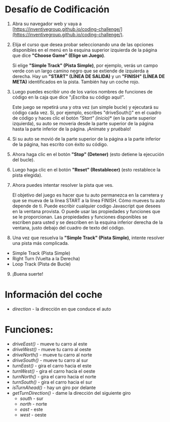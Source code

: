 # Desafío de Codificación

1. Abra su navegador web y vaya a [https://inventivegroup.github.io/coding-challenge/](https://inventivegroup.github.io/coding-challenge/).
2. Elija el curso que desea probar seleccionando una de las opciones disponibles en el menú en la esquina superior izquierda de la página que dice **"Choose Game" (Elige un Juego)**.

   Si elige **"Simple Track" (Pista Simple)**, por ejemplo, verás un campo verde con un largo camino negro que se extiende de izquierda a derecha. Hay un **"START" (LÍNEA DE SALIDA)** y un **"FINISH" (LÍNEA DE META)** identificados en la pista. También hay un coche rojo.

3. Luego puedes escribir uno de los varios nombres de funciones de código en la caja que dice "¡Escriba su código aquí!".

   Este juego se repetirá una y otra vez (un simple bucle) y ejecutará su código cada vez. Si, por ejemplo, escribes "driveSouth()" en el cuadro de código y haces clic el botón *"Start" (inicio)** (en la parte superior izquierda), su auto se moveria desde la parte superior de la página hasta la parte inferior de la página. ¡Anímate y pruébalo!

4. Si su auto se movió de la parte superior de la página a la parte inferior de la página, has escrito con éxito su código.
5. Ahora haga clic en el botón **"Stop" (Detener)** (esto detiene la ejecución del bucle).
6. Luego haga clic en el botón **"Reset" (Restablecer)** (esto restablece la pista elegida).
7. Ahora puedes intentar resolver la pista que ves.

    El objetivo del juego es hacer que tu auto permanezca en la carretera y que se mueva de la línea START a la línea FINISH. Cómo mueves tu auto depende de ti. Puede escribir cualquier codigo Javascript que desees en la ventana provista. O puede usar las propiedades y funciones que se le proporcionan. Las propiedades y funciones disponibles se escriben para usted y se describen en la esquina inferior derecha de la ventana, justo debajo del cuadro de texto del código.

8. Una vez que resuelva la **"Simple Track" (Pista Simple)**, intente resolver una pista más complicada.
  - Simple Track (Pista Simple)
  - Right Turn (Vuelta a la Derecha)
  - Loop Track (Pista de Bucle)
9. ¡Buena suerte!

# Información del coche

- *direction* - la dirección en que conduce el auto

# Funciones:

- *driveEast()* - mueve tu carro al este
- *driveWest()* - mueve tu carro al oeste
- *driveNorth()* - mueve tu carro al norte
- *driveSouth()* - mueve tu carro al sur
- *turnEast()* - gira el carro hacia el este
- *turnWest()* - gira el carro hacia el oeste
- *turnNorth()* - gira el carro hacia el norte
- *turnSouth()* - gira el carro hacia el sur
- *isTurnAhead()* - hay un giro por delante
- *getTurnDirection()* - dame la dirección del siguiente giro
  - *south* - sur
  - *north* - norte
  - *east* - este
  - *west* - oeste
  
  
